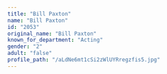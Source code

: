 ```yaml
---
title: "Bill Paxton"
name: "Bill Paxton"
id: "2053"
original_name: "Bill Paxton"
known_for_department: "Acting"
gender: "2"
adult: "false"
profile_path: "/aLdNe6mt1cSi2zWlUYRregzfis5.jpg"
---
```

